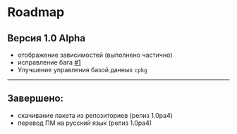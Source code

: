 # Roadmap

## Версия 1.0 Alpha
* отображение зависимостей (выполнено частично)
* исправление бага [#1](https://github.com/Linuxoid85/cpkg/issues/1)
* Улучшение управления базой данных `cpkg`

***
## Завершено:
* скачивание пакета из репозиториев (релиз 1.0pa4)
* перевод ПМ на русский язык (релиз 1.0ра4)
